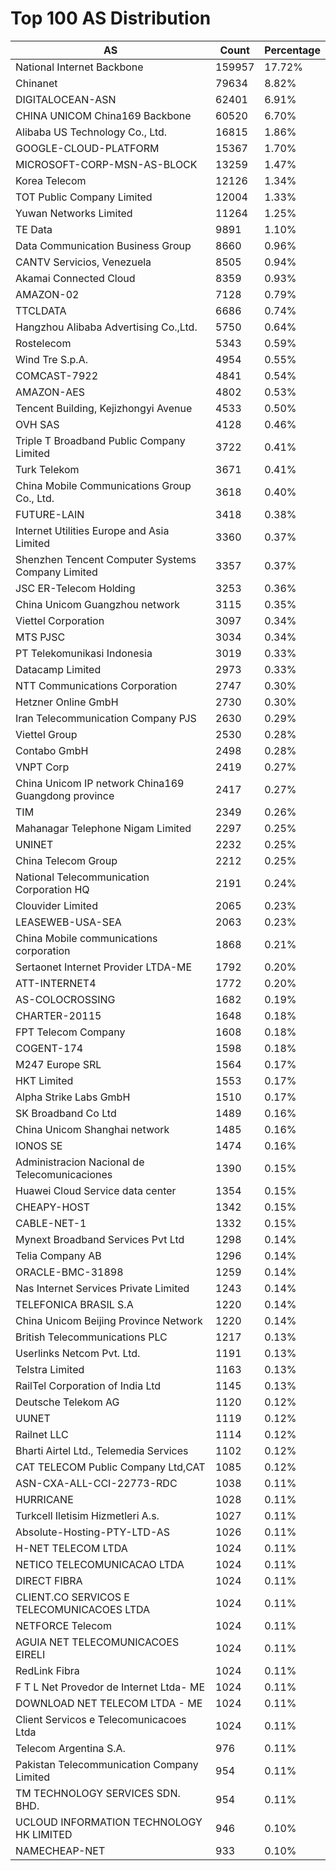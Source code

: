 # Top 100 AS Distribution
| AS | Count | Percentage |
|----|----|----|
| National Internet Backbone | 159957 | 17.72% |
| Chinanet | 79634 | 8.82% |
| DIGITALOCEAN-ASN | 62401 | 6.91% |
| CHINA UNICOM China169 Backbone | 60520 | 6.70% |
| Alibaba US Technology Co., Ltd. | 16815 | 1.86% |
| GOOGLE-CLOUD-PLATFORM | 15367 | 1.70% |
| MICROSOFT-CORP-MSN-AS-BLOCK | 13259 | 1.47% |
| Korea Telecom | 12126 | 1.34% |
| TOT Public Company Limited | 12004 | 1.33% |
| Yuwan Networks Limited | 11264 | 1.25% |
| TE Data | 9891 | 1.10% |
| Data Communication Business Group | 8660 | 0.96% |
| CANTV Servicios, Venezuela | 8505 | 0.94% |
| Akamai Connected Cloud | 8359 | 0.93% |
| AMAZON-02 | 7128 | 0.79% |
| TTCLDATA | 6686 | 0.74% |
| Hangzhou Alibaba Advertising Co.,Ltd. | 5750 | 0.64% |
| Rostelecom | 5343 | 0.59% |
| Wind Tre S.p.A. | 4954 | 0.55% |
| COMCAST-7922 | 4841 | 0.54% |
| AMAZON-AES | 4802 | 0.53% |
| Tencent Building, Kejizhongyi Avenue | 4533 | 0.50% |
| OVH SAS | 4128 | 0.46% |
| Triple T Broadband Public Company Limited | 3722 | 0.41% |
| Turk Telekom | 3671 | 0.41% |
| China Mobile Communications Group Co., Ltd. | 3618 | 0.40% |
| FUTURE-LAIN | 3418 | 0.38% |
| Internet Utilities Europe and Asia Limited | 3360 | 0.37% |
| Shenzhen Tencent Computer Systems Company Limited | 3357 | 0.37% |
| JSC ER-Telecom Holding | 3253 | 0.36% |
| China Unicom Guangzhou network | 3115 | 0.35% |
| Viettel Corporation | 3097 | 0.34% |
| MTS PJSC | 3034 | 0.34% |
| PT Telekomunikasi Indonesia | 3019 | 0.33% |
| Datacamp Limited | 2973 | 0.33% |
| NTT Communications Corporation | 2747 | 0.30% |
| Hetzner Online GmbH | 2730 | 0.30% |
| Iran Telecommunication Company PJS | 2630 | 0.29% |
| Viettel Group | 2530 | 0.28% |
| Contabo GmbH | 2498 | 0.28% |
| VNPT Corp | 2419 | 0.27% |
| China Unicom IP network China169 Guangdong province | 2417 | 0.27% |
| TIM | 2349 | 0.26% |
| Mahanagar Telephone Nigam Limited | 2297 | 0.25% |
| UNINET | 2232 | 0.25% |
| China Telecom Group | 2212 | 0.25% |
| National Telecommunication Corporation HQ | 2191 | 0.24% |
| Clouvider Limited | 2065 | 0.23% |
| LEASEWEB-USA-SEA | 2063 | 0.23% |
| China Mobile communications corporation | 1868 | 0.21% |
| Sertaonet Internet Provider LTDA-ME | 1792 | 0.20% |
| ATT-INTERNET4 | 1772 | 0.20% |
| AS-COLOCROSSING | 1682 | 0.19% |
| CHARTER-20115 | 1648 | 0.18% |
| FPT Telecom Company | 1608 | 0.18% |
| COGENT-174 | 1598 | 0.18% |
| M247 Europe SRL | 1564 | 0.17% |
| HKT Limited | 1553 | 0.17% |
| Alpha Strike Labs GmbH | 1510 | 0.17% |
| SK Broadband Co Ltd | 1489 | 0.16% |
| China Unicom Shanghai network | 1485 | 0.16% |
| IONOS SE | 1474 | 0.16% |
| Administracion Nacional de Telecomunicaciones | 1390 | 0.15% |
| Huawei Cloud Service data center | 1354 | 0.15% |
| CHEAPY-HOST | 1342 | 0.15% |
| CABLE-NET-1 | 1332 | 0.15% |
| Mynext Broadband Services Pvt Ltd | 1298 | 0.14% |
| Telia Company AB | 1296 | 0.14% |
| ORACLE-BMC-31898 | 1259 | 0.14% |
| Nas Internet Services Private Limited | 1243 | 0.14% |
| TELEFONICA BRASIL S.A | 1220 | 0.14% |
| China Unicom Beijing Province Network | 1220 | 0.14% |
| British Telecommunications PLC | 1217 | 0.13% |
| Userlinks Netcom Pvt. Ltd. | 1191 | 0.13% |
| Telstra Limited | 1163 | 0.13% |
| RailTel Corporation of India Ltd | 1145 | 0.13% |
| Deutsche Telekom AG | 1120 | 0.12% |
| UUNET | 1119 | 0.12% |
| Railnet LLC | 1114 | 0.12% |
| Bharti Airtel Ltd., Telemedia Services | 1102 | 0.12% |
| CAT TELECOM Public Company Ltd,CAT | 1085 | 0.12% |
| ASN-CXA-ALL-CCI-22773-RDC | 1038 | 0.11% |
| HURRICANE | 1028 | 0.11% |
| Turkcell Iletisim Hizmetleri A.s. | 1027 | 0.11% |
| Absolute-Hosting-PTY-LTD-AS | 1026 | 0.11% |
| H-NET TELECOM LTDA | 1024 | 0.11% |
| NETICO TELECOMUNICACAO LTDA | 1024 | 0.11% |
| DIRECT FIBRA | 1024 | 0.11% |
| CLIENT.CO SERVICOS E TELECOMUNICACOES LTDA | 1024 | 0.11% |
| NETFORCE Telecom | 1024 | 0.11% |
| AGUIA NET TELECOMUNICACOES EIRELI | 1024 | 0.11% |
| RedLink Fibra | 1024 | 0.11% |
| F T L Net Provedor de Internet Ltda- ME | 1024 | 0.11% |
| DOWNLOAD NET TELECOM LTDA - ME | 1024 | 0.11% |
| Client Servicos e Telecomunicacoes Ltda | 1024 | 0.11% |
| Telecom Argentina S.A. | 976 | 0.11% |
| Pakistan Telecommunication Company Limited | 954 | 0.11% |
| TM TECHNOLOGY SERVICES SDN. BHD. | 954 | 0.11% |
| UCLOUD INFORMATION TECHNOLOGY HK LIMITED | 946 | 0.10% |
| NAMECHEAP-NET | 933 | 0.10% |
